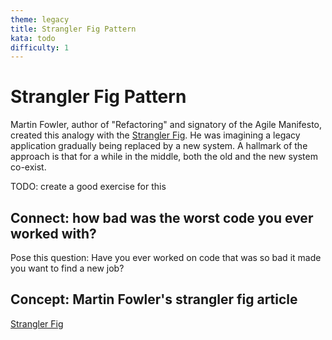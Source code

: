 ```yaml
---
theme: legacy
title: Strangler Fig Pattern
kata: todo
difficulty: 1
---
```


# Strangler Fig Pattern

Martin Fowler, author of "Refactoring" and signatory of the Agile Manifesto, created this analogy with the [Strangler Fig](https://martinfowler.com/bliki/StranglerFigApplication.html). He was imagining a legacy application gradually being replaced by a new system. A hallmark of the approach is that for a while in the middle, both the old and the new system co-exist. 

TODO: create a good exercise for this

## Connect: how bad was the worst code you ever worked with? 

Pose this question: Have you ever worked on code that was so bad it made you want to find a new job?

## Concept: Martin Fowler's strangler fig article

[Strangler Fig](https://martinfowler.com/bliki/StranglerFigApplication.html)

